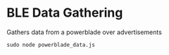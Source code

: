 # BLE Data Gathering
Gathers data from a powerblade over advertisements

```
sudo node powerblade_data.js
```

